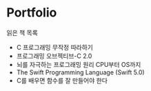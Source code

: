 # Portfolio
읽은 책 목록
- C 프로그래밍 무작정 따라하기
- 프로그래밍 오브젝티브-C 2.0
- 뇌를 자극하는 프로그래밍 원리 CPU부터 OS까지
- The Swift Programming Language (Swift 5.0)
- C를 배우면 함수를 잘 만들어야 한다
